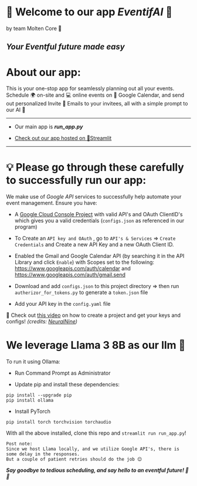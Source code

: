 # 📆 Welcome to our app _EventifAI_ 📆
by team Molten Core 🌋

_**Your Eventful future made easy**_
---

# About our app:

This is your one-stop app for seamlessly planning out all your events. 
Schedule 🌍 on-site and 💻 online events on 📆 Google Calendar, and send out personalized Invite 📧 Emails to your invitees, all with a simple prompt to our AI 🦙

---

- Our main app is _**run_app.py**_

- [Check out our app hosted on 👑Streamlit](https://moltencorehacktheloop-gzxkgpjrg7f7ibphws9pmx.streamlit.app/)

---

# 💡 Please go through these carefully to successfully run our app:

We make use of _Google API_ services to successfully help automate your event management. Ensure you have:
- A [Google Cloud Console Project](https://developers.google.com/workspace/guides/create-project) with valid API's and OAuth ClientID's which gives you a valid credentials (`configs.json` as referenced in our program)
  
- To Create an `API key and OAuth` , go to `API's & Services` =>  `Create Credentials` and Create a new API Key and a new OAuth Client ID.
  
- Enabled the Gmail and Google Calendar API (by searching it in the API Library and click `Enable`)
  with Scopes set to the following: https://www.googleapis.com/auth/calendar and https://www.googleapis.com/auth/gmail.send
  
- Download and add `configs.json` to this project directory => then run `autherizor_for_tokens.py` to generate a `token.json` file

- Add your API key in the `config.yaml` file
  
🎥 Check out [this video](https://youtu.be/B2E82UPUnOY) on how to create a project and get your keys and configs! _(credits: [NeuralNine](https://www.youtube.com/@NeuralNine))_ 


# We leverage Llama 3 8B as our llm 🦙

To run it using Ollama:
- Run Command Prompt as Administrator

- Update pip and install these dependencies:
```
pip install --upgrade pip
pip install ollama
```
- Install PyTorch
```
pip install torch torchvision torchaudio
```
With all the above installed, clone this repo and `streamlit run run_app.py`!

```
Post note:
Since we host Llama locally, and we utilize Google API's, there is some delay in the responses.
But a couple of patient retries should do the job 😊
```
_**Say goodbye to tedious scheduling, and say hello to an eventful future! 🦙🎉**_
 
